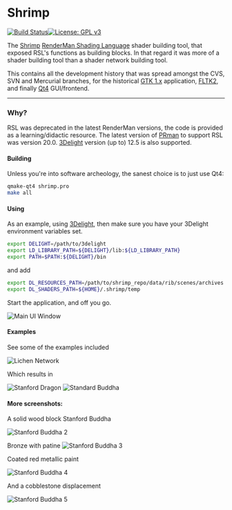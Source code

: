 # Shrimp

[![Build Status](https://travis-ci.org/luisbarrancos/shrimp.svg?branch=master)](https://travis-ci.org/luisbarrancos/shrimp)[![License: GPL v3](https://img.shields.io/badge/License-GPL%20v3-blue.svg)](https://www.gnu.org/licenses/gpl-3.0)
 
The [Shrimp](https://sourceforge.net/projects/shrimp/) [RenderMan Shading Language](https://renderman.pixar.com/resources/RenderMan_20/shadingLanguage.html) shader building tool, that exposed RSL's functions as building blocks. In that regard it was more of a shader building tool than a shader network building tool.

This contains all the development history that was spread amongst the CVS, SVN and Mercurial branches, for the historical [GTK 1.x](https://www.gtk.org/download/) application, [FLTK2](http://fltk.org/doc-2.0/html/), and finally [Qt4](https://doc.qt.io/qt-4.8/) GUI/frontend.

- - - - - 

### Why?

RSL was deprecated in the latest RenderMan versions, the code is provided as a learning/didactic resource.
The latest version of [PRman](https://renderman.pixar.com/resources/RenderMan_20/home.html) to support RSL was version 20.0. 
[3Delight](http://www.3delight.com/en/index.php?page=3DSP_overview) version (up to) 12.5 is also supported.

#### Building

Unless you're into software archeology, the sanest choice is to just use Qt4:
```bash
qmake-qt4 shrimp.pro
make all
```

#### Using

As an example, using [3Delight](http://www.3delight.com/en/index.php?page=3DSP_overview), then make sure you have your 3Delight environment variables set.
```bash
export DELIGHT=/path/to/3delight
export LD_LIBRARY_PATH=${DELIGHT}/lib:${LD_LIBRARY_PATH}
export PATH=$PATH:${DELIGHT}/bin
```
and add
```bash
export DL_RESOURCES_PATH=/path/to/shrimp_repo/data/rib/scenes/archives
export DL_SHADERS_PATH=${HOME}/.shrimp/temp
```

Start the application, and off you go.

![Main UI Window](screenshots/shrimp_ui.jpg "Main UI window")

#### Examples

See some of the examples included

![Lichen Network](screenshots/networks/lichen_network.png "Lichen shader network")

Which results in

![Stanford Dragon](screenshots/networks/lichen_dragon.jpg "Stanford Dragon")
![Standard Buddha](screenshots/networks/lichen_Buddha.jpg "Lichen Stanford Buddha")

#### More screenshots:

A solid wood block Stanford Buddha

![Stanford Buddha 2](screenshots/networks/wooden_Buddha.jpg "Wooden Stanford Buddha")

Bronze with patine
![Stanford Buddha 3](screenshots/networks/bronze_Buddha.jpg "Bronze Stanford Buddha")

Coated red metallic paint

![Stanford Buddha 4](screenshots/networks/christmas_ball_Buddha.jpg "Red Christmas Ball like paint")

And a cobblestone displacement

![Stanford Buddha 5](screenshots/networks/stone_Buddha.jpg "Cobblestone pattern")

